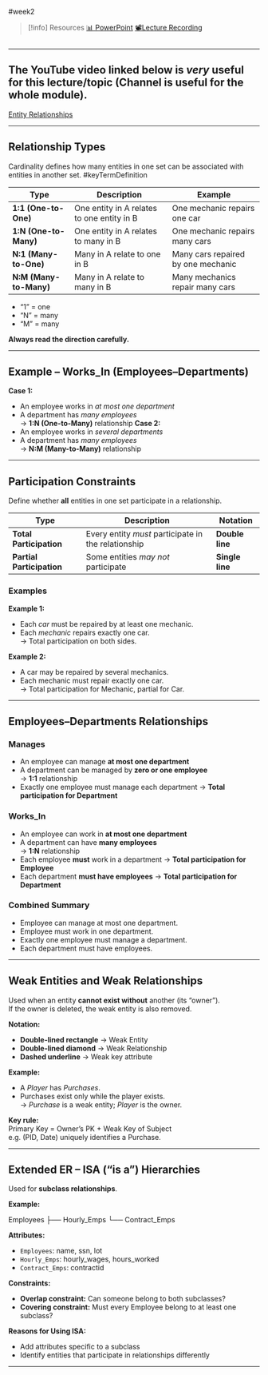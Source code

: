 #week2 

> [!info] Resources
> [📊 PowerPoint](WK2.LC1.Database_Cardinality.pdf)
> [📽️Lecture Recording]()

```table-of-contents
```
---
## The YouTube video linked below is *very* useful for this lecture/topic (Channel is useful for the whole module). 

[Entity Relationships](https://youtu.be/LowjDtiNlk4?si=Pon3Y_UJkKbveHW_)

---
## Relationship Types

Cardinality defines how many entities in one set can be associated with entities in another set. #keyTermDefinition 

|Type|Description|Example|
|---|---|---|
|**1:1 (One-to-One)**|One entity in A relates to one entity in B|One mechanic repairs one car|
|**1:N (One-to-Many)**|One entity in A relates to many in B|One mechanic repairs many cars|
|**N:1 (Many-to-One)**|Many in A relate to one in B|Many cars repaired by one mechanic|
|**N:M (Many-to-Many)**|Many in A relate to many in B|Many mechanics repair many cars|

- “1” = one
- “N” = many
- “M” = many

**Always read the direction carefully.**

---
## Example – Works_In (Employees–Departments)

**Case 1:**
- An employee works in _at most one department_
- A department has _many employees_  
    → **1:N (One-to-Many)** relationship
**Case 2:**
- An employee works in _several departments_
- A department has _many employees_  
    → **N:M (Many-to-Many)** relationship

---
## Participation Constraints
Define whether **all** entities in one set participate in a relationship.

|Type|Description|Notation|
|---|---|---|
|**Total Participation**|Every entity _must_ participate in the relationship|**Double line**|
|**Partial Participation**|Some entities _may not_ participate|**Single line**|
### Examples

**Example 1:**
- Each _car_ must be repaired by at least one mechanic.
- Each _mechanic_ repairs exactly one car.  
    → Total participation on both sides.

**Example 2:**
- A car may be repaired by several mechanics.
- Each mechanic must repair exactly one car.  
    → Total participation for Mechanic, partial for Car.

---

## Employees–Departments Relationships
### Manages
- An employee can manage **at most one department**
- A department can be managed by **zero or one employee**  
    → **1:1** relationship
- Exactly one employee must manage each department → **Total participation for Department**
### Works_In
- An employee can work in **at most one department**
- A department can have **many employees**  
    → **1:N** relationship
- Each employee **must** work in a department → **Total participation for Employee**
- Each department **must have employees** → **Total participation for Department**
### Combined Summary
- Employee can manage at most one department.
- Employee must work in one department.
- Exactly one employee must manage a department.
- Each department must have employees.

---
## Weak Entities and Weak Relationships
 
Used when an entity **cannot exist without** another (its “owner”).  
If the owner is deleted, the weak entity is also removed.

**Notation:**
- **Double-lined rectangle** → Weak Entity
- **Double-lined diamond** → Weak Relationship
- **Dashed underline** → Weak key attribute

**Example:**
- A _Player_ has _Purchases_.
- Purchases exist only while the player exists.  
    → _Purchase_ is a weak entity; _Player_ is the owner.

**Key rule:**  
Primary Key = Owner’s PK + Weak Key of Subject  
e.g. (PID, Date) uniquely identifies a Purchase.

---
## Extended ER – ISA (“is a”) Hierarchies

Used for **subclass relationships**.

**Example:**

Employees
 ├── Hourly_Emps
 └── Contract_Emps

**Attributes:**
- `Employees`: name, ssn, lot
- `Hourly_Emps`: hourly_wages, hours_worked
- `Contract_Emps`: contractid

**Constraints:**
- **Overlap constraint:** Can someone belong to both subclasses?
- **Covering constraint:** Must every Employee belong to at least one subclass?

**Reasons for Using ISA:**
- Add attributes specific to a subclass
- Identify entities that participate in relationships differently
---
